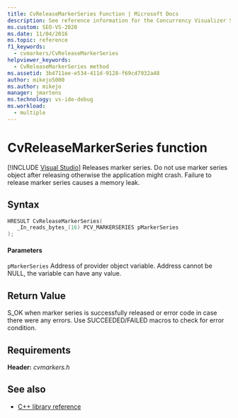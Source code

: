 ```yaml
---
title: CvReleaseMarkerSeries Function | Microsoft Docs
description: See reference information for the Concurrency Visualizer SDK function CvReleaseMarkerSeries (C library).
ms.custom: SEO-VS-2020
ms.date: 11/04/2016
ms.topic: reference
f1_keywords: 
  - cvmarkers/CvReleaseMarkerSeries
helpviewer_keywords: 
  - CvReleaseMarkerSeries method
ms.assetid: 3b4711ee-e534-411d-9128-f69cd7932a48
author: mikejo5000
ms.author: mikejo
manager: jmartens
ms.technology: vs-ide-debug
ms.workload: 
  - multiple
---
```

# CvReleaseMarkerSeries function

 [!INCLUDE [Visual Studio](~/includes/applies-to-version/vs-not-mac.md)]
Releases marker series. Do not use marker series object after releasing otherwise the application might crash. Failure to release marker series causes a memory leak.

## Syntax

```C
HRESULT CvReleaseMarkerSeries(
   _In_reads_bytes_(16) PCV_MARKERSERIES pMarkerSeries
);
```

#### Parameters
 `pMarkerSeries`
 Address of provider object variable. Address cannot be NULL, the variable can have any value.

## Return Value
 S_OK when marker series is successfully released or error code in case there were any errors. Use SUCCEEDED/FAILED macros to check for error condition.

## Requirements
 **Header:** *cvmarkers.h*

## See also
- [C++ library reference](../profiling/cpp-library-reference.md)